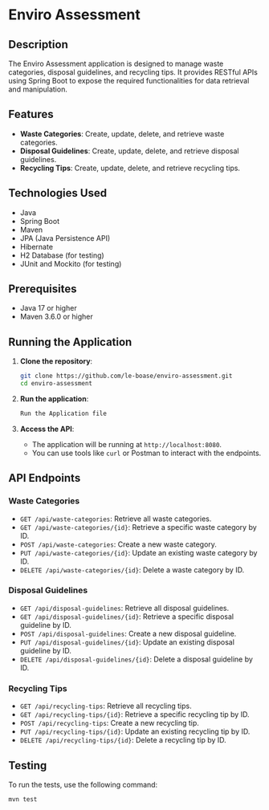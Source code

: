 # Enviro Assessment

## Description

The Enviro Assessment application is designed to manage waste categories, disposal guidelines, and recycling tips. It provides RESTful APIs using Spring Boot to expose the required functionalities for data retrieval and manipulation.

## Features

- **Waste Categories**: Create, update, delete, and retrieve waste categories.
- **Disposal Guidelines**: Create, update, delete, and retrieve disposal guidelines.
- **Recycling Tips**: Create, update, delete, and retrieve recycling tips.

## Technologies Used

- Java
- Spring Boot
- Maven
- JPA (Java Persistence API)
- Hibernate
- H2 Database (for testing)
- JUnit and Mockito (for testing)

## Prerequisites

- Java 17 or higher
- Maven 3.6.0 or higher

## Running the Application

1. **Clone the repository**:
    ```sh
    git clone https://github.com/le-boase/enviro-assessment.git
    cd enviro-assessment
    ```

2. **Run the application**:
    ```sh
    Run the Application file 
    ```

4. **Access the API**:
    - The application will be running at `http://localhost:8080`.
    - You can use tools like `curl` or Postman to interact with the endpoints.

## API Endpoints

### Waste Categories

- `GET /api/waste-categories`: Retrieve all waste categories.
- `GET /api/waste-categories/{id}`: Retrieve a specific waste category by ID.
- `POST /api/waste-categories`: Create a new waste category.
- `PUT /api/waste-categories/{id}`: Update an existing waste category by ID.
- `DELETE /api/waste-categories/{id}`: Delete a waste category by ID.

### Disposal Guidelines

- `GET /api/disposal-guidelines`: Retrieve all disposal guidelines.
- `GET /api/disposal-guidelines/{id}`: Retrieve a specific disposal guideline by ID.
- `POST /api/disposal-guidelines`: Create a new disposal guideline.
- `PUT /api/disposal-guidelines/{id}`: Update an existing disposal guideline by ID.
- `DELETE /api/disposal-guidelines/{id}`: Delete a disposal guideline by ID.

### Recycling Tips

- `GET /api/recycling-tips`: Retrieve all recycling tips.
- `GET /api/recycling-tips/{id}`: Retrieve a specific recycling tip by ID.
- `POST /api/recycling-tips`: Create a new recycling tip.
- `PUT /api/recycling-tips/{id}`: Update an existing recycling tip by ID.
- `DELETE /api/recycling-tips/{id}`: Delete a recycling tip by ID.

## Testing

To run the tests, use the following command:
```sh
mvn test
